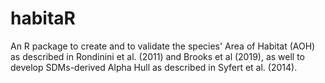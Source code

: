# habitaR
An R package to create and to validate the species' Area of Habitat (AOH) as described in Rondinini et al. (2011) and Brooks et al (2019), as well to develop SDMs-derived Alpha Hull as described in Syfert et al. (2014).  


